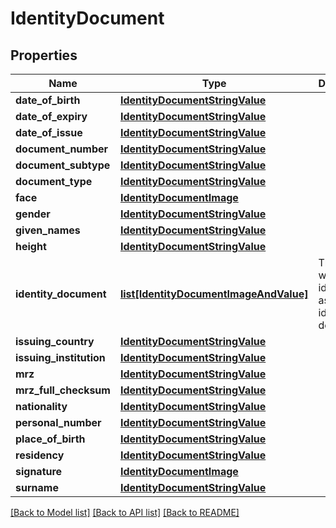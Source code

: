# IdentityDocument

## Properties
Name | Type | Description | Notes
------------ | ------------- | ------------- | -------------
**date_of_birth** | [**IdentityDocumentStringValue**](IdentityDocumentStringValue.md) |  | [optional] 
**date_of_expiry** | [**IdentityDocumentStringValue**](IdentityDocumentStringValue.md) |  | [optional] 
**date_of_issue** | [**IdentityDocumentStringValue**](IdentityDocumentStringValue.md) |  | [optional] 
**document_number** | [**IdentityDocumentStringValue**](IdentityDocumentStringValue.md) |  | [optional] 
**document_subtype** | [**IdentityDocumentStringValue**](IdentityDocumentStringValue.md) |  | [optional] 
**document_type** | [**IdentityDocumentStringValue**](IdentityDocumentStringValue.md) |  | [optional] 
**face** | [**IdentityDocumentImage**](IdentityDocumentImage.md) |  | [optional] 
**gender** | [**IdentityDocumentStringValue**](IdentityDocumentStringValue.md) |  | [optional] 
**given_names** | [**IdentityDocumentStringValue**](IdentityDocumentStringValue.md) |  | [optional] 
**height** | [**IdentityDocumentStringValue**](IdentityDocumentStringValue.md) |  | [optional] 
**identity_document** | [**list[IdentityDocumentImageAndValue]**](IdentityDocumentImageAndValue.md) | The area(s) which were identified as a identity document | [optional] 
**issuing_country** | [**IdentityDocumentStringValue**](IdentityDocumentStringValue.md) |  | [optional] 
**issuing_institution** | [**IdentityDocumentStringValue**](IdentityDocumentStringValue.md) |  | [optional] 
**mrz** | [**IdentityDocumentStringValue**](IdentityDocumentStringValue.md) |  | [optional] 
**mrz_full_checksum** | [**IdentityDocumentStringValue**](IdentityDocumentStringValue.md) |  | [optional] 
**nationality** | [**IdentityDocumentStringValue**](IdentityDocumentStringValue.md) |  | [optional] 
**personal_number** | [**IdentityDocumentStringValue**](IdentityDocumentStringValue.md) |  | [optional] 
**place_of_birth** | [**IdentityDocumentStringValue**](IdentityDocumentStringValue.md) |  | [optional] 
**residency** | [**IdentityDocumentStringValue**](IdentityDocumentStringValue.md) |  | [optional] 
**signature** | [**IdentityDocumentImage**](IdentityDocumentImage.md) |  | [optional] 
**surname** | [**IdentityDocumentStringValue**](IdentityDocumentStringValue.md) |  | [optional] 

[[Back to Model list]](../README.md#documentation-for-models) [[Back to API list]](../README.md#documentation-for-api-endpoints) [[Back to README]](../README.md)


